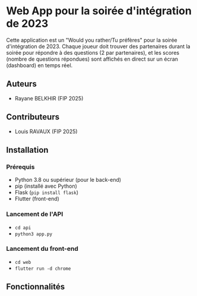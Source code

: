 # Web App pour la soirée d'intégration de 2023

Cette application est un "Would you rather/Tu préfères" pour la soirée d'intégration de 2023. 
Chaque joueur doit trouver des partenaires durant la soirée pour répondre à des questions (2 par partenaires), et les scores (nombre de questions répondues) sont affichés en direct sur un écran (dashboard) en temps réel.

## Auteurs
- Rayane BELKHIR (FIP 2025)

## Contributeurs
- Louis RAVAUX (FIP 2025)

## Installation

### Prérequis

- Python 3.8 ou supérieur (pour le back-end)
- pip (installé avec Python)
- Flask (`pip install flask`)
- Flutter (front-end)

### Lancement de l'API

- `cd api`
- `python3 app.py`

### Lancement du front-end

- `cd web`
- `flutter run -d chrome`

## Fonctionnalités

